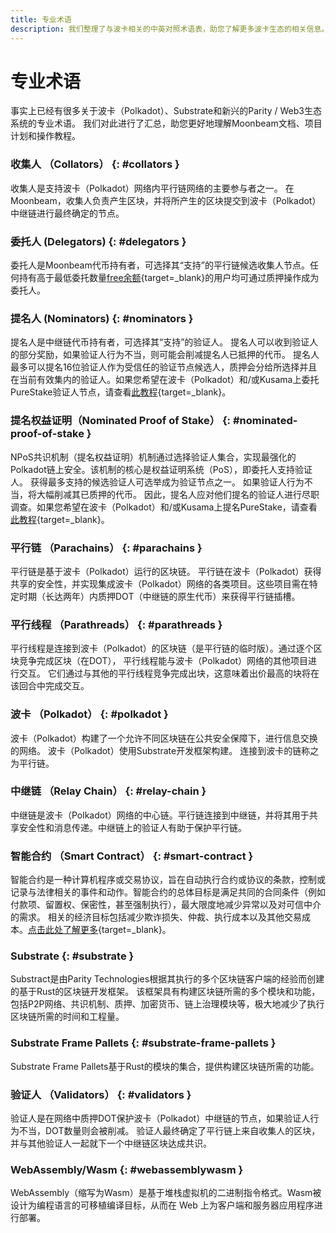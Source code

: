 ```yaml
---
title: 专业术语
description: 我们整理了与波卡相关的中英对照术语表，助您了解更多波卡生态的相关信息。
---
```


# 专业术语

事实上已经有很多关于波卡（Polkadot）、Substrate和新兴的Parity / Web3生态系统的专业术语。 我们对此进行了汇总，助您更好地理解Moonbeam文档、项目计划和操作教程。

### 收集人 （Collators） {: #collators } 

收集人是支持波卡（Polkadot）网络内平行链网络的主要参与者之一。 在Moonbeam，收集人负责产生区块，并将所产生的区块提交到波卡（Polkadot）中继链进行最终确定的节点。

### 委托人 (Delegators) {: #delegators } 

委托人是Moonbeam代币持有者，可选择其“支持”的平行链候选收集人节点。任何持有高于最低委托数量[free余额](https://wiki.polkadot.network/docs/learn-accounts#balance-types){target=_blank}的用户均可通过质押操作成为委托人。

### 提名人 (Nominators) {: #nominators } 

提名人是中继链代币持有者，可选择其“支持”的验证人。 提名人可以收到验证人的部分奖励，如果验证人行为不当，则可能会削减提名人已抵押的代币。 提名人最多可以提名16位验证人作为受信任的验证节点候选人，质押会分给所选择并且在当前有效集内的验证人。如果您希望在波卡（Polkadot）和/或Kusama上委托PureStake验证人节点，请查看[此教程](https://www.purestake.com/technology/polkadot-validator/){target=_blank}。

### 提名权益证明（Nominated Proof of Stake） {: #nominated-proof-of-stake } 

NPoS共识机制（提名权益证明）机制通过选择验证人集合，实现最强化的Polkadot链上安全。该机制的核心是权益证明系统（PoS），即委托人支持验证人。 获得最多支持的候选验证人可选举成为验证节点之一。 如果验证人行为不当，将大幅削减其已质押的代币。 因此，提名人应对他们提名的验证人进行尽职调查。如果您希望在波卡（Polkadot）和/或Kusama上提名PureStake，请查看[此教程](https://www.purestake.com/technology/polkadot-validator/){target=_blank}。

### 平行链 （Parachains） {: #parachains } 

平行链是基于波卡（Polkadot）运行的区块链。 平行链在波卡（Polkadot）获得共享的安全性，并实现集成波卡（Polkadot）网络的各类项目。这些项目需在特定时期（长达两年）内质押DOT（中继链的原生代币）来获得平行链插槽。

### 平行线程 （Parathreads） {: #parathreads } 

平行线程是连接到波卡（Polkadot）的区块链（是平行链的临时版）。通过逐个区块竞争完成区块（在DOT）， 平行线程能与波卡（Polkadot）网络的其他项目进行交互。 它们通过与其他的平行线程竞争完成出块，这意味着出价最高的块将在该回合中完成交互。

### 波卡 （Polkadot） {: #polkadot } 

波卡（Polkadot）构建了一个允许不同区块链在公共安全保障下，进行信息交换的网络。 波卡（Polkadot）使用Substrate开发框架构建。 连接到波卡的链称之为平行链。

### 中继链 （Relay Chain） {: #relay-chain } 

中继链是波卡（Polkadot）网络的中心链。平行链连接到中继链，并将其用于共享安全性和消息传递。中继链上的验证人有助于保护平行链。

### 智能合约 （Smart Contract） {: #smart-contract } 

智能合约是一种计算机程序或交易协议，旨在自动执行合约或协议的条款，控制或记录与法律相关的事件和动作。智能合约的总体目标是满足共同的合同条件（例如付款项、留置权、保密性，甚至强制执行），最大限度地减少异常以及对可信中介的需求。 相关的经济目标包括减少欺诈损失、仲裁、执行成本以及其他交易成本。[点击此处了解更多](https://en.wikipedia.org/wiki/Smart_contract){target=_blank}。

### Substrate {: #substrate } 

Substract是由Parity Technologies根据其执行的多个区块链客户端的经验而创建的基于Rust的区块链开发框架。 该框架具有构建区块链所需的多个模块和功能，包括P2P网络、共识机制、质押、加密货币、链上治理模块等，极大地减少了执行区块链所需的时间和工程量。

### Substrate Frame Pallets {: #substrate-frame-pallets } 

Substrate Frame Pallets基于Rust的模块的集合，提供构建区块链所需的功能。

### 验证人 （Validators） {: #validators } 

验证人是在网络中质押DOT保护波卡（Polkadot）中继链的节点，如果验证人行为不当，DOT数量则会被削减。 验证人最终确定了平行链上来自收集人的区块，并与其他验证人一起就下一个中继链区块达成共识。

### WebAssembly/Wasm {: #webassemblywasm } 

WebAssembly（缩写为Wasm）是基于堆栈虚拟机的二进制指令格式。Wasm被设计为编程语言的可移植编译目标，从而在 Web 上为客户端和服务器应用程序进行部署。
